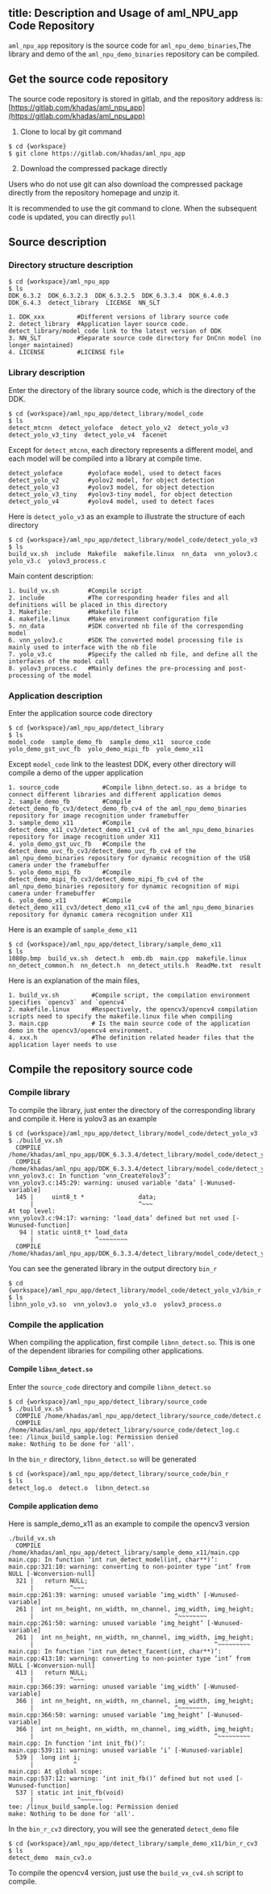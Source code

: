 title: Description and Usage of aml_NPU_app Code Repository 
---

`aml_npu_app`  repository is the source code for `aml_npu_demo_binaries`,The library and demo of the `aml_npu_demo_binaries` repository can be compiled.

## Get the source code repository

The source code repository is stored in gitlab, and the repository address is:[https://gitlab.com/khadas/aml_npu_app](https://gitlab.com/khadas/aml_npu_app)

1. Clone to local by git command

```shell
$ cd {workspace}
$ git clone https://gitlab.com/khadas/aml_npu_app
```

2. Download the compressed package directly

Users who do not use git can also download the compressed package directly from the repository homepage and unzip it.

It is recommended to use the git command to clone. When the subsequent code is updated, you can directly `pull`

## Source description

### Directory structure description

```shell
$ cd {workspace}/aml_npu_app
$ ls
DDK_6.3.2  DDK_6.3.2.3  DDK_6.3.2.5  DDK_6.3.3.4  DDK_6.4.0.3  DDK_6.4.3  detect_library  LICENSE  NN_SLT
```
```
1. DDK_xxx         #Different versions of library source code
2. detect_library  #Application layer source code. detect_library/model_code link to the latest version of DDK
3. NN_SLT          #Separate source code directory for DnCnn model (no longer maintained)
4. LICENSE         #LICENSE file
```

### Library description

Enter the directory of the library source code, which is the directory of the DDK.

```shell
$ cd {workspace}/aml_npu_app/detect_library/model_code
$ ls
detect_mtcnn  detect_yoloface  detect_yolo_v2  detect_yolo_v3  detect_yolo_v3_tiny  detect_yolo_v4  facenet
```

Except for `detect_mtcnn`, each directory represents a different model, and each model will be compiled into a library at compile time.

```shell
detect_yoloface       #yoloface model, used to detect faces
detect_yolo_v2        #yolov2 model, for object detection
detect_yolo_v3        #yolov3 model, for object detection
detect_yolo_v3_tiny   #yolov3-tiny model, for object detection
detect_yolo_v4        #yolov4 model, used to detect faces
```

Here is `detect_yolo_v3` as an example to illustrate the structure of each directory

```shell
$ cd {workspace}/aml_npu_app/detect_library/model_code/detect_yolo_v3
$ ls
build_vx.sh  include  Makefile  makefile.linux  nn_data  vnn_yolov3.c  yolo_v3.c  yolov3_process.c
```

Main content description:

```
1. build_vx.sh        #Compile script
2. include            #The corresponding header files and all definitions will be placed in this directory
3. Makefile:          #Makefile file
4. makefile.linux     #Make environment configuration file
5. nn_data            #SDK converted nb file of the corresponding model
6. vnn_yolov3.c       #SDK The converted model processing file is mainly used to interface with the nb file
7. yolo_v3.c          #Specify the called nb file, and define all the interfaces of the model call
8. yolov3_process.c   #Mainly defines the pre-processing and post-processing of the model
```

### Application  description

Enter the application source code directory

```shell
$ cd {workspace}/aml_npu_app/detect_library
$ ls
model_code  sample_demo_fb  sample_demo_x11  source_code  yolo_demo_gst_uvc_fb  yolo_demo_mipi_fb  yolo_demo_x11
```

Except `model_code` link to the leastest DDK, every other directory will compile a demo of the upper application

```
1. source_code            #Compile libnn_detect.so. as a bridge to connect different libraries and different application demos
2. sample_demo_fb         #Compile detect_demo_fb_cv3/detect_demo_fb_cv4 of the aml_npu_demo_binaries repository for image recognition under framebuffer
3. sample_demo_x11        #Compile detect_demo_x11_cv3/detect_demo_x11_cv4 of the aml_npu_demo_binaries repository for image recognition under X11
4. yolo_demo_gst_uvc_fb   #Compile the detect_demo_uvc_fb_cv3/detect_demo_uvc_fb_cv4 of the aml_npu_demo_binaries repository for dynamic recognition of the USB camera under the framebuffer
5. yolo_demo_mipi_fb      #Compile detect_demo_mipi_fb_cv3/detect_demo_mipi_fb_cv4 of the aml_npu_demo_binaries repository for dynamic recognition of mipi camera under framebuffer
6. yolo_demo_x11          #Compile detect_demo_x11_cv3/detect_demo_x11_cv4 of the aml_npu_demo_binaries repository for dynamic camera recognition under X11
```

Here is an example of `sample_demo_x11`

```shell
$ cd {workspace}/aml_npu_app/detect_library/sample_demo_x11
$ ls
1080p.bmp  build_vx.sh  detect.h  emb.db  main.cpp  makefile.linux  nn_detect_common.h  nn_detect.h  nn_detect_utils.h  ReadMe.txt  result
```

Here is an explanation of the main files,


```
1. build_vx.sh         #Compile script, the compilation environment specifies `opencv3` and `opencv4`
2. makefile.linux      #Respectively, the opencv3/opencv4 compilation scripts need to specify the makefile.linux file when compiling
3. main.cpp            # Is the main source code of the application demo in the opencv3/opencv4 environment.
4. xxx.h               #The definition related header files that the application layer needs to use
```

## Compile the repository source code


### Compile library

To compile the library, just enter the directory of the corresponding library and compile it. Here is yolov3 as an example

```shell
$ cd {workspace}/aml_npu_app/detect_library/model_code/detect_yolo_v3
$ ./build_vx.sh
  COMPILE /home/khadas/aml_npu_app/DDK_6.3.3.4/detect_library/model_code/detect_yolo_v3/yolov3_process.c
  COMPILE /home/khadas/aml_npu_app/DDK_6.3.3.4/detect_library/model_code/detect_yolo_v3/vnn_yolov3.c
vnn_yolov3.c: In function ‘vnn_CreateYolov3’:
vnn_yolov3.c:145:29: warning: unused variable ‘data’ [-Wunused-variable]
  145 |     uint8_t *               data;
      |                             ^~~~
At top level:
vnn_yolov3.c:94:17: warning: ‘load_data’ defined but not used [-Wunused-function]
   94 | static uint8_t* load_data
      |                 ^~~~~~~~~
  COMPILE /home/khadas/aml_npu_app/DDK_6.3.3.4/detect_library/model_code/detect_yolo_v3/yolo_v3.c
```

You can see the generated library in the output directory `bin_r`

```shell
$ cd {workspace}/aml_npu_app/detect_library/model_code/detect_yolo_v3/bin_r
$ ls
libnn_yolo_v3.so  vnn_yolov3.o  yolo_v3.o  yolov3_process.o
```

### Compile the application

When compiling the application, first compile `libnn_detect.so`. This is one of the dependent libraries for compiling other applications.

#### Compile `libnn_detect.so`

Enter the `source_code` directory and compile `libnn_detect.so`

```shell
$ cd {workspace}/aml_npu_app/detect_library/source_code
$ ./build_vx.sh
  COMPILE /home/khadas/aml_npu_app/detect_library/source_code/detect.c
  COMPILE /home/khadas/aml_npu_app/detect_library/source_code/detect_log.c
tee: /linux_build_sample.log: Permission denied
make: Nothing to be done for 'all'.
```

In the `bin_r` directory, `libnn_detect.so` will be generated

```shell
$ cd {workspace}/aml_npu_app/detect_library/source_code/bin_r
$ ls
detect_log.o  detect.o  libnn_detect.so
```

#### Compile application demo

Here is sample_demo_x11 as an example to compile the opencv3 version

```shell
./build_vx.sh
  COMPILE /home/khadas/aml_npu_app/detect_library/sample_demo_x11/main.cpp
main.cpp: In function ‘int run_detect_model(int, char**)’:
main.cpp:321:10: warning: converting to non-pointer type ‘int’ from NULL [-Wconversion-null]
  321 |   return NULL;
      |          ^~~~
main.cpp:261:39: warning: unused variable ‘img_width’ [-Wunused-variable]
  261 |  int nn_height, nn_width, nn_channel, img_width, img_height;
      |                                       ^~~~~~~~~
main.cpp:261:50: warning: unused variable ‘img_height’ [-Wunused-variable]
  261 |  int nn_height, nn_width, nn_channel, img_width, img_height;
      |                                                  ^~~~~~~~~~
main.cpp: In function ‘int run_detect_facent(int, char**)’:
main.cpp:413:10: warning: converting to non-pointer type ‘int’ from NULL [-Wconversion-null]
  413 |   return NULL;
      |          ^~~~
main.cpp:366:39: warning: unused variable ‘img_width’ [-Wunused-variable]
  366 |  int nn_height, nn_width, nn_channel, img_width, img_height;
      |                                       ^~~~~~~~~
main.cpp:366:50: warning: unused variable ‘img_height’ [-Wunused-variable]
  366 |  int nn_height, nn_width, nn_channel, img_width, img_height;
      |                                                  ^~~~~~~~~~
main.cpp: In function ‘int init_fb()’:
main.cpp:539:11: warning: unused variable ‘i’ [-Wunused-variable]
  539 |  long int i;
      |           ^
main.cpp: At global scope:
main.cpp:537:12: warning: ‘int init_fb()’ defined but not used [-Wunused-function]
  537 | static int init_fb(void)
      |            ^~~~~~~
tee: /linux_build_sample.log: Permission denied
make: Nothing to be done for 'all'.
```


In the `bin_r_cv3` directory, you will see the generated `detect_demo` file

```shell
$ cd {workspace}/aml_npu_app/detect_library/sample_demo_x11/bin_r_cv3
$ ls
detect_demo  main_cv3.o
```

To compile the opencv4 version, just use the `build_vx_cv4.sh` script to compile.

